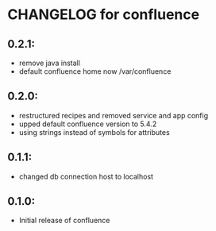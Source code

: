 # CHANGELOG for confluence

## 0.2.1:

* remove java install
* default confluence home now /var/confluence

## 0.2.0:

* restructured recipes and removed service and app config
* upped default confluence version to 5.4.2
* using strings instead of symbols for attributes

## 0.1.1:

* changed db connection host to localhost

## 0.1.0:

* Initial release of confluence

